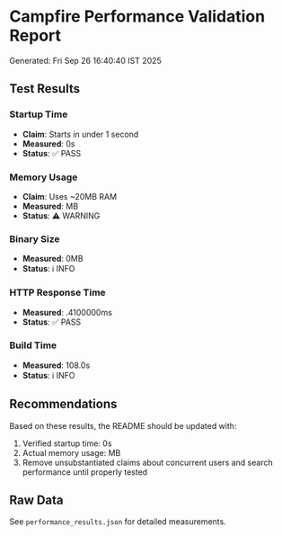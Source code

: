 # Campfire Performance Validation Report

Generated: Fri Sep 26 16:40:40 IST 2025

## Test Results

### Startup Time
- **Claim**: Starts in under 1 second
- **Measured**: 0s
- **Status**: ✅ PASS

### Memory Usage
- **Claim**: Uses ~20MB RAM
- **Measured**: MB
- **Status**: ⚠️ WARNING

### Binary Size
- **Measured**: 0MB
- **Status**: ℹ️ INFO

### HTTP Response Time
- **Measured**: .4100000ms
- **Status**: ✅ PASS

### Build Time
- **Measured**: 108.0s
- **Status**: ℹ️ INFO

## Recommendations

Based on these results, the README should be updated with:
1. Verified startup time: 0s
2. Actual memory usage: MB
3. Remove unsubstantiated claims about concurrent users and search performance until properly tested

## Raw Data

See `performance_results.json` for detailed measurements.
